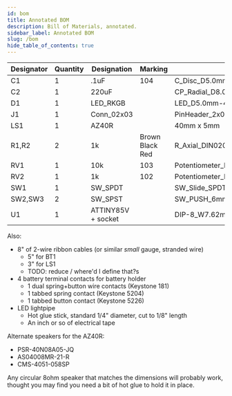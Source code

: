 ```yaml
---
id: bom
title: Annotated BOM
description: Bill of Materials, annotated.
sidebar_label: Annotated BOM
slug: /bom
hide_table_of_contents: true
---
```


| Designator | Quantity | Designation        | Marking         | Footprint                                         |
| ---------- | -------- | ------------------ | --------------- | ------------------------------------------------- |
| C1         | 1        | .1uF               | 104             | C_Disc_D5.0mm_W2.5mm_P5.00mm                      |
| C2         | 1        | 220uF              |                 | CP_Radial_D8.0mm_P3.50mm                          |
| D1         | 1        | LED_RKGB           |                 | LED_D5.0mm-4_RGB_Staggered_Pins                   |
| J1         | 1        | Conn_02x03         |                 | PinHeader_2x03_P2.54mm_Vertical                   |
| LS1        | 1        | AZ40R              |                 | 40mm x 5mm                                        |
| R1,R2      | 2        | 1k                 | Brown Black Red | R_Axial_DIN0207_L6.3mm_D2.5mm_P10.16mm_Horizontal |
| RV1        | 1        | 10k                | 103             | Potentiometer_Piher_PT-6-V_Vertical-mirror        |
| RV2        | 1        | 1k                 | 102             | Potentiometer_Piher_PT-6-V_Vertical-mirror        |
| SW1        | 1        | SW_SPDT            |                 | SW_Slide_SPDT_Angled_CK_OS102011MA1Q              |
| SW2,SW3    | 2        | SW_SPST            |                 | SW_PUSH_6mm                                       |
| U1         | 1        | ATTINY85V + socket |                 | DIP-8_W7.62mm                                     |

Also:

- 8" of 2-wire ribbon cables (or similar _small_ gauge, stranded wire)
  - 5" for BT1
  - 3" for LS1
  - TODO: reduce / where'd I define that?s
- 4 battery terminal contacts for battery holder
  - 1 dual spring+button wire contacts (Keystone 181)
  - 1 tabbed spring contact (Keystone 5204)
  - 1 tabbed button contact (Keystone 5226)
- LED lightpipe
  - Hot glue stick, standard 1/4" diameter, cut to 1/8" length
  - An inch or so of electrical tape

Alternate speakers for the AZ40R:

- PSR-40N08A05-JQ
- AS04008MR-21-R
- CMS-4051-058SP

Any circular 8ohm speaker that matches the dimensions will probably work, thought you may find you need a bit of hot glue to hold it in place.
